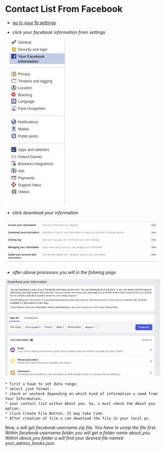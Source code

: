 # Contact List From Facebook




* [go to your fb settings](https://www.facebook.com/settings)

* *click your facebook information from settings*


 ![your facebook information](/images/your_fb_info.png)


* *click download your information*

![download your information](/images/download_your_information.png)

* *after above processes you will in the follwing page*

![select your information](/images/select_data.png)

    * first u have to set data range.
    * select json format.
    * check or uncheck depending on which kind of information u need from Your Information.
    * your contact list within About you. So, u must check the About you option.
    * click Create File Button. It may take time.
    * After creation of file u can download the file in your local pc.



*Now, u will get facebook-username.zip file. You have to unzip the file first. Within facebook-username folder you will get a folder name about_you. Within about_you folder u will find your desired file named your_adress_books.json.*
 

